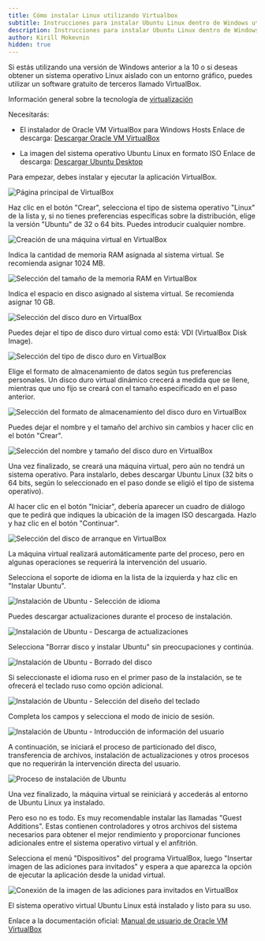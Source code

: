 ```yaml
---
title: Cómo instalar Linux utilizando Virtualbox
subtitle: Instrucciones para instalar Ubuntu Linux dentro de Windows utilizando VirtualBox.
description: Instrucciones para instalar Ubuntu Linux dentro de Windows utilizando VirtualBox.
author: Kirill Mokevnin
hidden: true
---
```


Si estás utilizando una versión de Windows anterior a la 10 o si deseas obtener un sistema operativo Linux aislado con un entorno gráfico, puedes utilizar un software gratuito de terceros llamado VirtualBox.

Información general sobre la tecnología de [virtualización](https://guides.hexlet.io/virtualization/)

Necesitarás:

* El instalador de Oracle VM VirtualBox para Windows Hosts
Enlace de descarga: [Descargar Oracle VM VirtualBox](https://www.virtualbox.org/wiki/Downloads)

* La imagen del sistema operativo Ubuntu Linux en formato ISO
Enlace de descarga: [Descargar Ubuntu Desktop](https://www.ubuntu.com/download/desktop)

Para empezar, debes instalar y ejecutar la aplicación VirtualBox.

![Página principal de VirtualBox](/assets/images/virtualbox/virtualization_2.png)

Haz clic en el botón "Crear", selecciona el tipo de sistema operativo "Linux" de la lista y, si no tienes preferencias específicas sobre la distribución, elige la versión "Ubuntu" de 32 o 64 bits. Puedes introducir cualquier nombre.

![Creación de una máquina virtual en VirtualBox](/assets/images/virtualbox/virtualization_3.png)

Indica la cantidad de memoria RAM asignada al sistema virtual. Se recomienda asignar 1024 MB.

![Selección del tamaño de la memoria RAM en VirtualBox](/assets/images/virtualbox/virtualization_4.png)

Indica el espacio en disco asignado al sistema virtual. Se recomienda asignar 10 GB.

![Selección del disco duro en VirtualBox](/assets/images/virtualbox/virtualization_5.png)

Puedes dejar el tipo de disco duro virtual como está: VDI (VirtualBox Disk Image).

![Selección del tipo de disco duro en VirtualBox](/assets/images/virtualbox/virtualization_6.png)

Elige el formato de almacenamiento de datos según tus preferencias personales. Un disco duro virtual dinámico crecerá a medida que se llene, mientras que uno fijo se creará con el tamaño especificado en el paso anterior.

![Selección del formato de almacenamiento del disco duro en VirtualBox](/assets/images/virtualbox/virtualization_7.png)

Puedes dejar el nombre y el tamaño del archivo sin cambios y hacer clic en el botón "Crear".

![Selección del nombre y tamaño del disco duro en VirtualBox](/assets/images/virtualbox/virtualization_8.png)

Una vez finalizado, se creará una máquina virtual, pero aún no tendrá un sistema operativo. Para instalarlo, debes descargar Ubuntu Linux (32 bits o 64 bits, según lo seleccionado en el paso donde se eligió el tipo de sistema operativo).

Al hacer clic en el botón "Iniciar", debería aparecer un cuadro de diálogo que te pedirá que indiques la ubicación de la imagen ISO descargada. Hazlo y haz clic en el botón "Continuar".

![Selección del disco de arranque en VirtualBox](/assets/images/virtualbox/virtualization_9.png)

La máquina virtual realizará automáticamente parte del proceso, pero en algunas operaciones se requerirá la intervención del usuario.

Selecciona el soporte de idioma en la lista de la izquierda y haz clic en "Instalar Ubuntu".

![Instalación de Ubuntu - Selección de idioma](/assets/images/virtualbox/virtualization_10.png)

Puedes descargar actualizaciones durante el proceso de instalación.

![Instalación de Ubuntu - Descarga de actualizaciones](/assets/images/virtualbox/virtualization_11.png)

Selecciona "Borrar disco y instalar Ubuntu" sin preocupaciones y continúa.

![Instalación de Ubuntu - Borrado del disco](/assets/images/virtualbox/virtualization_12.png)

Si seleccionaste el idioma ruso en el primer paso de la instalación, se te ofrecerá el teclado ruso como opción adicional.

![Instalación de Ubuntu - Selección del diseño del teclado](/assets/images/virtualbox/virtualization_13.png)

Completa los campos y selecciona el modo de inicio de sesión.

![Instalación de Ubuntu - Introducción de información del usuario](/assets/images/virtualbox/virtualization_14.png)

A continuación, se iniciará el proceso de particionado del disco, transferencia de archivos, instalación de actualizaciones y otros procesos que no requerirán la intervención directa del usuario.

![Proceso de instalación de Ubuntu](/assets/images/virtualbox/virtualization_15.png)

Una vez finalizado, la máquina virtual se reiniciará y accederás al entorno de Ubuntu Linux ya instalado.

Pero eso no es todo. Es muy recomendable instalar las llamadas "Guest Additions". Estas contienen controladores y otros archivos del sistema necesarios para obtener el mejor rendimiento y proporcionar funciones adicionales entre el sistema operativo virtual y el anfitrión.

Selecciona el menú "Dispositivos" del programa VirtualBox, luego "Insertar imagen de las adiciones para invitados" y espera a que aparezca la opción de ejecutar la aplicación desde la unidad virtual.

![Conexión de la imagen de las adiciones para invitados en VirtualBox](/assets/images/virtualbox/virtualization_16.png)

El sistema operativo virtual Ubuntu Linux está instalado y listo para su uso.

Enlace a la documentación oficial: [Manual de usuario de Oracle VM VirtualBox](https://www.virtualbox.org/manual/)